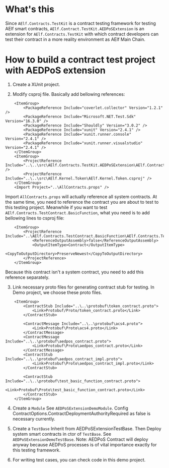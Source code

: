 # What's this
Since `AElf.Contracts.TestKit` is a contract testing framework for testing AElf smart contracts, `AElf.Contract.TestKit.AEDPoSExtension` is an extension for `AElf.Contracts.TestKit` with which contract developers can test their contract in a more reality environment as AElf Main Chain.

# How to build a contract test project with AEDPoS extension
1. Create a XUnit project.

2. Modify csproj file.
Basically add bellowing references:
```MSBUILD
    <ItemGroup>
        <PackageReference Include="coverlet.collector" Version="1.2.1" />
        <PackageReference Include="Microsoft.NET.Test.Sdk" Version="16.3.0" />
        <PackageReference Include="Shouldly" Version="3.0.2" />
        <PackageReference Include="xunit" Version="2.4.1" />
        <PackageReference Include="xunit.runner.console" Version="2.4.1" />
        <PackageReference Include="xunit.runner.visualstudio" Version="2.4.1" />
    </ItemGroup>
    <ItemGroup>
        <ProjectReference Include="..\..\src\AElf.Contracts.TestKit.AEDPoSExtension\AElf.Contracts.TestKit.AEDPoSExtension.csproj" />
        <ProjectReference Include="..\..\src\AElf.Kernel.Token\AElf.Kernel.Token.csproj" />
    </ItemGroup>
    <Import Project="..\AllContracts.props" />
```
Import `AllContracts.props` will actually reference all system contracts.
At the same time, you need to reference the contract you are about to test to this testing project.
Meanwhile if you want to test `AElf.Contracts.TestContract.BasicFunction`, what you need is to add bellowing lines to csproj file:
```MSBUILD
    <ItemGroup>
        <ProjectReference Include="..\AElf.Contracts.TestContract.BasicFunction\AElf.Contracts.TestContract.BasicFunction.csproj">
            <ReferenceOutputAssembly>false</ReferenceOutputAssembly>
            <OutputItemType>Contract</OutputItemType>
            <CopyToOutputDirectory>PreserveNewest</CopyToOutputDirectory>
        </ProjectReference>
    </ItemGroup>
```
Because this contract isn't a system contract, you need to add this reference separately.

3. Link necessary proto files for generating contract stub for testing.
In Demo project, we choose these proto files.
```MSBUILD
    <ItemGroup>
        <ContractStub Include="..\..\protobuf\token_contract.proto">
            <Link>Protobuf/Proto/token_contract.proto</Link>
        </ContractStub>

        <ContractMessage Include="..\..\protobuf\acs4.proto">
            <Link>Protobuf\Proto\acs4.proto</Link>
        </ContractMessage>
        <ContractMessage Include="..\..\protobuf\aedpos_contract.proto">
            <Link>Protobuf\Proto\aedpos_contract.proto</Link>
        </ContractMessage>
        <ContractStub Include="..\..\protobuf\aedpos_contract_impl.proto">
            <Link>Protobuf\Proto\aedpos_contract_impl.proto</Link>
        </ContractStub>

        <ContractStub Include="..\..\protobuf\test_basic_function_contract.proto">
            <Link>Protobuf\Proto\test_basic_function_contract.proto</Link>
        </ContractStub>
    </ItemGroup>
```

4. Create a `Module`
See `AEDPoSExtensionDemoModule`.
Config ContractOptions.ContractDeploymentAuthorityRequired as false is necessary currently.

5. Create a `TestBase`
Inherit from AEDPoSExtensionTestBase.
Then Deploy system smart contracts in ctor of `TestBase`.
See `AEDPoSExtensionDemoTestBase`.
Note: AEDPoS Contract will deploy anyway because AEDPoS processes is of vital importance exactly for this testing framework. 

6. For writing test cases, you can check code in this demo project.